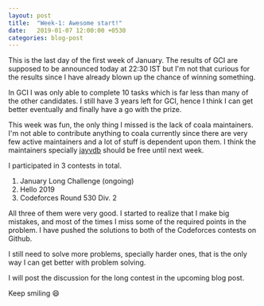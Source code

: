 ```yaml
---
layout: post
title:  "Week-1: Awesome start!"
date:   2019-01-07 12:00:00 +0530
categories: blog-post
---
```

This is the last day of the first week of January. The results of GCI are
supposed to be announced today at 22:30 IST but I'm not that curious for the
results since I have already blown up the chance of winning something.

In GCI I was only able to complete 10 tasks which is far less than many of the
other candidates. I still have 3 years left for GCI, hence I think I can get
better eventually and finally have a go with the prize.

This week was fun, the only thing I missed is the lack of coala maintainers.
I'm not able to contribute anything to coala currently since there are very few
active maintainers and a lot of stuff is dependent upon them. I think the
maintainers specially [jayvdb](https://github.com/jayvdb) should be free until
next week.

I participated in 3 contests in total.

1. January Long Challenge (ongoing)
2. Hello 2019
3. Codeforces Round 530 Div. 2

All three of them were very good. I started to realize that I make big mistakes,
and most of the times I miss some of the required points in the problem.
I have pushed the solutions to both of the Codeforces contests on Github.

I still need to solve more problems, specially harder ones, that is the only
way I can get better with problem solving.

I will post the discussion for the long contest in the upcoming blog post.

Keep smiling :smile:

